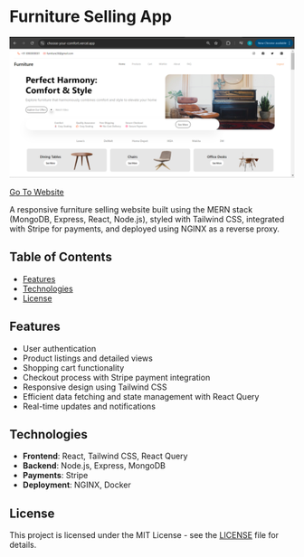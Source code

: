 # Furniture Selling App

![Thumbnail](public/thumbnail.png)

[Go To Website](https://choose-your-comfort.vercel.app/)

A responsive furniture selling website built using the MERN stack (MongoDB, Express, React, Node.js), styled with Tailwind CSS, integrated with Stripe for payments, and deployed using NGINX as a reverse proxy.

## Table of Contents

- [Features](#features)
- [Technologies](#technologies)
- [License](#license)

## Features

- User authentication
- Product listings and detailed views
- Shopping cart functionality
- Checkout process with Stripe payment integration
- Responsive design using Tailwind CSS
- Efficient data fetching and state management with React Query
- Real-time updates and notifications

## Technologies

- **Frontend**: React, Tailwind CSS, React Query
- **Backend**: Node.js, Express, MongoDB
- **Payments**: Stripe
- **Deployment**: NGINX, Docker

## License

This project is licensed under the MIT License - see the [LICENSE](LICENSE) file for details.
